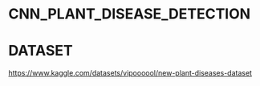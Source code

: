# CNN_PLANT_DISEASE_DETECTION
# DATASET

https://www.kaggle.com/datasets/vipoooool/new-plant-diseases-dataset
